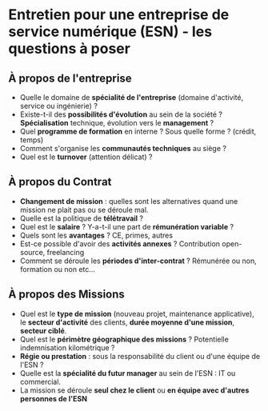 # Entretien pour une entreprise de service numérique (ESN) - les questions à poser

## À propos de l'entreprise
- Quelle le domaine de **spécialité de l'entreprise** (domaine d'activité, service ou ingénierie) ?
- Existe-t-il des **possibilités d'évolution** au sein de la société ? **Spécialisation** technique, évolution vers le **management** ?
- Quel **programme de formation** en interne ? Sous quelle forme ? (crédit, temps)
- Comment s'organise les **communautés techniques** au siège ?
- Quel est le **turnover** (attention délicat) ?

## À propos du Contrat
- **Changement de mission** : quelles sont les alternatives quand une mission ne plait pas ou se déroule mal.
- Quelle est la politique de **télétravail** ?
- Quel est le **salaire** ? Y-a-t-il une part de **rémunération variable** ?
- Quels sont les **avantages** ? CE, primes, autres
- Est-ce possible d'avoir des **activités annexes** ? Contribution open-source, freelancing
- Comment se déroule les **périodes d'inter-contrat** ? Rémunérée ou non, formation ou non etc...

## À propos des Missions
- Quel est le **type de mission** (nouveau projet, maintenance applicative), le **secteur d'activité** des clients, **durée moyenne d'une mission**, **secteur ciblé**.
- Quel est le **périmètre géographique des missions** ? Potentielle indemnisation kilométrique ?
- **Régie ou prestation** : sous la responsabilité du client ou d'une équipe de l'ESN ?
- Quelle est la **spécialité du futur manager** au sein de l'ESN : IT ou commercial.
- La mission se déroule **seul chez le client** ou **en équipe avec d'autres personnes de l'ESN**